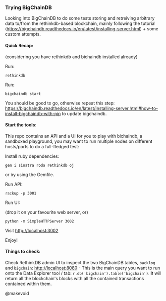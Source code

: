 ### Trying BigChainDB

Looking into BigChainDB to do some tests storing and retreiving arbitrary data to/from the rethinkdb-based blockchain, mainly following the tutorial (https://bigchaindb.readthedocs.io/en/latest/installing-server.html) + some custom attempts.


#### Quick Recap:

(considering you have rethinkdb and bichaindb installed already)

Run:

    rethinkdb


Run:

    bigchaindb start


You should be good to go, otherwise repeat this step: https://bigchaindb.readthedocs.io/en/latest/installing-server.html#how-to-install-bigchaindb-with-pip to update bigchaindb.


#### Start the tools:

This repo contains an API and a UI for you to play with bichaindb, a sandboxed playground, you may want to run multiple nodes on different hosts/ports to do a full-fledged test:

Install ruby dependencies:

    gem i sinatra roda rethinkdb oj

or by using the Gemfile.


Run API:

    rackup -p 3001

Run UI:

(drop it on your favourite web server, or)

    python -m SimpleHTTPServer 3002

Visit <http://localhost:3002>

Enjoy!


#### Things to check:

Check RethinkDB admin UI to inspect the two BigChainDB tables, `backlog` and `bigchain`: <http://localhost:8080> - This is the main query you want to run onto the Data Explorer tool / tab: `r.db('bigchain').table('bigchain')`. It will return all the blockchain's blocks with all the contained transactions contained within them.

@makevoid
